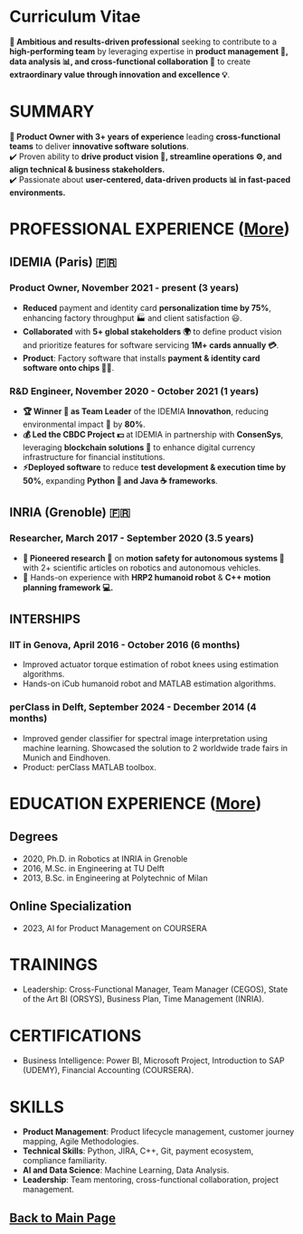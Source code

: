 # Curriculum Vitae

**🎯 Ambitious and results-driven professional** seeking to contribute to a **high-performing team** by leveraging expertise in **product management 🚀, data analysis 📊, and cross-functional collaboration 🤝** to create **extraordinary value through innovation and excellence 💡**.

# SUMMARY

**💼 Product Owner with 3+ years of experience** leading **cross-functional teams** to deliver **innovative software solutions**.  
✔️ Proven ability to **drive product vision 🚀, streamline operations ⚙️, and align technical & business stakeholders.**  
✔️ Passionate about **user-centered, data-driven products 📊 in fast-paced environments.**

# PROFESSIONAL EXPERIENCE ([More](https://teoka.github.io/career/work.html))

## IDEMIA (Paris) 🇫🇷

### Product Owner, November 2021 - present (3 years)

- **Reduced** payment and identity card **personalization time by 75%**, enhancing factory throughput 🏭 and client satisfaction 😃.
- **Collaborated** with **5+ global stakeholders 🌍** to define product vision and prioritize features for software servicing **1M+ cards annually 💳**.
- **Product**: Factory software that installs **payment & identity card software onto chips 🏦💾**.

### R&D Engineer, November 2020 - October 2021 (1 years)

- **🏆 Winner 🥇 as Team Leader** of the IDEMIA **Innovathon**, reducing environmental impact 🌱 by **80%**.
- **💰 Led the CBDC Project 💵** at IDEMIA in partnership with **ConsenSys**, leveraging **blockchain solutions 🔗** to enhance digital currency infrastructure for financial institutions.
- **⚡Deployed software** to reduce **test development & execution time by 50%**, expanding **Python 🐍 and Java ☕ frameworks**.

## INRIA (Grenoble) 🇫🇷

### Researcher, March 2017 - September 2020 (3.5 years)

- **📜 Pioneered research 🔬** on **motion safety for autonomous systems 🚗** with 2+ scientific articles on robotics and autonomous vehicles.
- 🤖 Hands-on experience with **HRP2 humanoid robot** & **C++ motion planning framework 💻.**

## INTERSHIPS

### IIT in Genova, April 2016 - October 2016 (6 months)

- Improved actuator torque estimation of robot knees using estimation algorithms.
- Hands-on iCub humanoid robot and MATLAB estimation algorithms.

### perClass in Delft, September 2024 - December 2014 (4 months)

- Improved gender classifier for spectral image interpretation using machine learning. Showcased the solution to 2 worldwide trade fairs in Munich and Eindhoven.
- Product: perClass MATLAB toolbox.


# EDUCATION EXPERIENCE ([More](https://teoka.github.io/career/education.html))

## Degrees

- 2020, Ph.D. in Robotics at INRIA in Grenoble 
- 2016, M.Sc. in Engineering at TU Delft 
- 2013, B.Sc. in Engineering at Polytechnic of Milan

## Online Specialization

- 2023, AI for Product Management on COURSERA

# TRAININGS

- Leadership: Cross-Functional Manager, Team Manager (CEGOS), State of the Art BI (ORSYS), Business Plan, Time Management (INRIA).

# CERTIFICATIONS

- Business Intelligence: Power BI, Microsoft Project, Introduction to SAP (UDEMY), Financial Accounting (COURSERA).

# SKILLS

- **Product Management**: Product lifecycle management, customer journey mapping, Agile Methodologies.
- **Technical Skills**: Python, JIRA, C++, Git, payment ecosystem, compliance familiarity.
- **AI and Data Science**: Machine Learning, Data Analysis.
- **Leadership**: Team mentoring, cross-functional collaboration, project management.

## [Back to Main Page](https://teoka.github.io)
